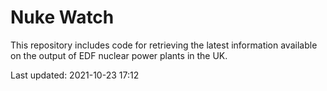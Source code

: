 # Nuke Watch

This repository includes code for retrieving the latest information available on the output of EDF nuclear power plants in the UK.

Last updated: 2021-10-23 17:12